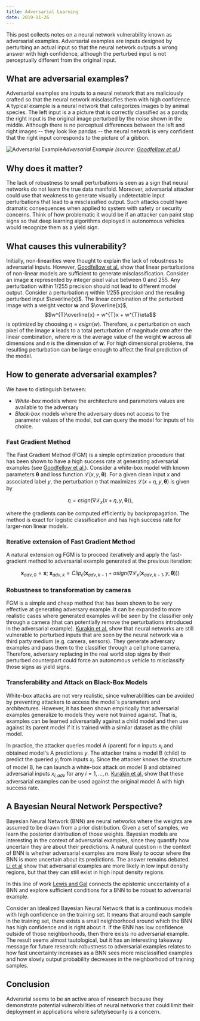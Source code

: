 ```yaml
---
title: Adversarial Learning
date: 2019-11-26
---
```

This post collects notes on a neural network vulnerability known as adversarial
examples. Adversarial examples are inputs designed by 
perturbing an actual input so that the neural network
outputs a wrong answer with high confidence, although the perturbed 
input is not perceptually different from the original input. 

## What are adversarial examples?
Adversarial examples are inputs to a neural network that are maliciously crafted so that
the neural network misclassifies them with high confidence. A typical example is a neural network that categorizes images b
by animal species. The left input is a a picture that is correctly classified as a panda; the right
input is the original image perturbed by the noise shown in the middle. Although there is no 
perceptual differences between the left and right images -- they look like pandas -- the neural network
is very confident that the right input corresponds to the picture of a gibbon.

![Adversarial Example](../../../assets/img/pandas.png)*Adversarial Example (source: [Goodfellow et al.](https://arxiv.org/pdf/1412.6572.pdf))*

## Why does it matter?
The lack of robustness to small perturbations is seen as a sign that 
neural networks do not learn the true data manifold. Moreover, adversarial
attacker could use that weakness to generate visually undetectable 
input perturbations that lead to a misclassified output. Such attacks 
could have dramatic consequences when applied to system with safety or security 
concerns. Think of how problematic it would be if an attacker can paint stop signs so that 
deep learning algorithms deployed in autonomous vehicles would recognize them as
a yield sign. 

## What causes this vulnerability?
Initially, non-linearities were thought to explain the lack of robustness to adversarial 
inputs. However, [Goodfellow et al.](https://arxiv.org/pdf/1412.6572.pdf) show that 
linear perturbations of non-linear models are 
sufficient to generate misclassification. Consider an image $\textbf{x}$ represented by integer
pixel value between 0 and 255. Any perturbation within 1/255 precision should not 
lead to different model output. Consider a perturbation $\eta$ within 1/255 precision and the
resuling perturbed input $\overline{x}$.
The linear combination of the perturbed image with a weight vector $\mathbf{w}$ and $\overline{x}$, 
$$w^{T}\overline{x} = w^{T}x + w^{T}\eta$$ is optimized by choosing $\eta=\epsilon sign(w)$. 
Therefore, a $\epsilon$ perturbation on each pixel of the image $\mathbf{x}$ leads to
a total perturbation of magnitude $\epsilon m n$ after the linear combination, where 
$m$ is the average value of the weight $\mathbf{w}$ across all dimensions and $n$ is the dimension
of $\mathbf{w}$. For high dimensional problems, the resulting perturbation can be large enough to
affect the final prediction of the model. 

## How to generate adversarial examples?
We have to distinguish between:
 * _White-box_ models where the architecture and parameters values are available to the 
 adversary
 * _Black-box_ models where the adversary does not access to the parameter values of the model, but can query
 the model for inputs of his choice.
 
### Fast Gradient Method
 The Fast Gradient Method (FGM) is a simple optimization procedure that has been shown to 
 have a high success rate at generating adversarial examples (see [Goodfellow et al.](https://arxiv.org/pdf/1412.6572.pdf)). 
 Consider a white-box model with known parameters $\mathbf{\theta}$ and 
 loss function $\mathcal{L}(x, y, \mathbf{\theta})$. For a given clean input $x$
 and associated label $y$, the perturbation $\eta$ that maximizes 
 $\mathcal{L}(x + \eta, y, \mathbf{\theta})$ is given by
 
 $$ \eta = \epsilon sign(\nabla \mathcal{L}_{x}(x + \eta, y, \mathbf{\theta})),$$
 
 
where the gradients can be computed efficiently by backpropagation. The method is exact
for logistic classification and has high success rate for larger-non linear models. 

### Iterative extension of Fast Gradient Method
A natural extension og FGM is to proceed iteratively and apply the fast-gradient method to adversarial
example generated at the previous iteration:

$$ \mathbf{x}_{adv, 0} = \mathbf{x}; \: \mathbf{x}_{adv, k} = Clip_{\epsilon}(\mathbf{x}_{adv, k-1} + \alpha sign(\nabla \mathcal{L}_{x}(\mathbf{x}_{adv, k-1},  y, \mathbf{\theta}))) $$

### Robustness to transformation by cameras
FGM is a simple and cheap method that has been shown to be very effective at generating adversary example.
It can be expanded to more realistic cases where generated examples will be seen by the classifier
only through a camera (that can potentially remove the perturbations introduced in the
adversarial example).  [Kurakin et al.](https://arxiv.org/pdf/1607.02533.pdf) show that neural networks are still vulnerable to perturbed inputs that
are seen by the neural network via a third party medium (e.g. camera, sensors).
They generate adversary examples and pass them to the classifier through a cell phone camera.
Therefore, adversary replacing in the real world stop signs by their perturbed counterpart could force
an autonomous vehicle to misclassify those signs as yield signs. 

### Transferability and Attack on Black-Box Models
White-box attacks are not very realistic, since vulnerabilities can be avoided by preventing
attackers to access the model's parameters and architectures. However, 
it has been shown empirically that adversarial examples generalize to models
they were not trained against. That is, examples can be learned adversarially
against a child model and then use against its parent model if it is trained with a similar
dataset as the child model. 

In practice, the attacker queries model A (parent) for n inputs $x_{i}$ and obtained model's A
predictions $y$. The attacker trains a model B (child) to predict the queried $y_{i}$ from inputs 
$x_{i}$. Since the attacker knows the structure of model B, he can launch a white-box attack on
model B and obtained adversarial inputs $x_{i, adv}$ for any $i=1, ..., n$. [Kurakin et al.](https://arxiv.org/pdf/1607.02533.pdf) show that 
these adversarial examples can be used against the original model A with high success rate.

## A Bayesian Neural Network Perspective?
Bayesian Neural Network (BNN) are neural networks where the weights are assumed to be drawn from a prior distribution. Given a set of 
samples, we learn the posterior distribution of those weights. Bayesian models are interesting 
in the context of adversarial examples, since they quantify how uncertain they are about 
their predictions. A natural question in the context of BNN is whether
adversarial examples are more likely to occur where the BNN is more uncertain 
about its predictions. The answer remains debated. [Li et al](https://arxiv.org/pdf/1802.06552.pdf) show that 
adversarial examples are more likely in low input density regions, but that they can still exist in high input density
regions.

In this line of work
[Lewis and Gal](https://arxiv.org/pdf/1806.00667.pdf) connects the epistemic unccertainty of
a BNN and explore sufficient conditions 
for a BNN to be robust to adversarial example. 

Consider an idealized Bayesian Neural Network that is a continuous models with high confidence on the training set.
It means that around each sample in the training set, there exists a small neighborhood around which 
the BNN has high confidence and is right about it. If the BNN has low confidence outside of those neighborhoods,
then there exists no adversarial example. The result seems almost tautological, but it has
an interesting takeaway message for future research:
robustness to adversarial examples relates to how fast uncertainty increases as a BNN sees more 
misclassified examples and how slowly output probability decreases in the neighborhood of training samples.

## Conclusion
Adverarial seems to be an active area of research because they demonstrate potential vulnerabilities
of neural networks that could limit their deployment in applications where safety/security is a concern. 




 
